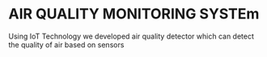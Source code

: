 # AIR QUALITY MONITORING SYSTEm

Using IoT Technology we developed air quality detector which can detect the quality of air based on sensors
